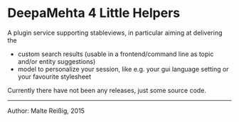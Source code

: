 
# DeepaMehta 4 Little Helpers

A plugin service supporting stableviews, in particular aiming at delivering the

- custom search results (usable in a frontend/command line as topic and/or entity suggestions)
- model to personalize your session, like e.g. your gui language setting or your favourite stylesheet

Currently there have not been any releases, just some source code.

--------------------------
Author: Malte Reißig, 2015

